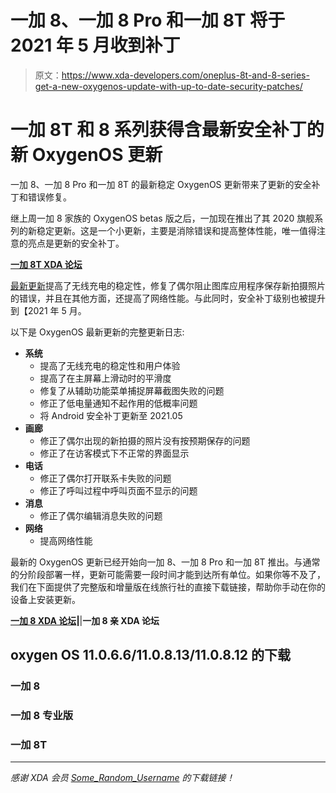 # 一加 8、一加 8 Pro 和一加 8T 将于 2021 年 5 月收到补丁

> 原文：<https://www.xda-developers.com/oneplus-8t-and-8-series-get-a-new-oxygenos-update-with-up-to-date-security-patches/>

# 一加 8T 和 8 系列获得含最新安全补丁的新 OxygenOS 更新

一加 8、一加 8 Pro 和一加 8T 的最新稳定 OxygenOS 更新带来了更新的安全补丁和错误修复。

继上周一加 8 家族的 OxygenOS betas 版之后，一加现在推出了其 2020 旗舰系列的新稳定更新。这是一个小更新，主要是消除错误和提高整体性能，唯一值得注意的亮点是更新的安全补丁。

**[一加 8T XDA 论坛](https://forum.xda-developers.com/c/oneplus-8t.11579/)**

[最新更新](https://forums.oneplus.com/threads/oxygenos-11-0-6-6-for-the-oneplus-8-and-oneplus-8-pro.1444890/)提高了无线充电的稳定性，修复了偶尔阻止图库应用程序保存新拍摄照片的错误，并且在其他方面，还提高了网络性能。与此同时，安全补丁级别也被提升到【2021 年 5 月。

以下是 OxygenOS 最新更新的完整更新日志:

*   **系统**
    *   提高了无线充电的稳定性和用户体验
    *   提高了在主屏幕上滑动时的平滑度
    *   修复了从辅助功能菜单捕捉屏幕截图失败的问题
    *   修正了低电量通知不起作用的低概率问题
    *   将 Android 安全补丁更新至 2021.05
*   **画廊**
    *   修正了偶尔出现的新拍摄的照片没有按预期保存的问题
    *   修正了在访客模式下不正常的界面显示
*   **电话**
    *   修正了偶尔打开联系卡失败的问题
    *   修正了呼叫过程中呼叫页面不显示的问题
*   **消息**
    *   修正了偶尔编辑消息失败的问题
*   **网络**
    *   提高网络性能

最新的 OxygenOS 更新已经开始向一加 8、一加 8 Pro 和一加 8T 推出。与通常的分阶段部署一样，更新可能需要一段时间才能到达所有单位。如果你等不及了，我们在下面提供了完整版和增量版在线旅行社的直接下载链接，帮助你手动在你的设备上安装更新。

**[一加 8 XDA 论坛](https://forum.xda-developers.com/c/oneplus-8.10349/)|**|**一加 8 亲 XDA 论坛**

## oxygen OS 11.0.6.6/11.0.8.13/11.0.8.12 的下载

### 一加 8

### 一加 8 专业版

### 一加 8T

* * *

*感谢 XDA 会员 [Some_Random_Username](https://forum.xda-developers.com/m/some_random_username.8234677/) 的下载链接！*